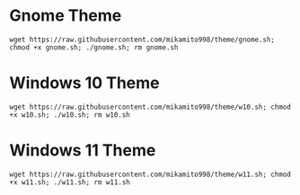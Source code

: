 # Gnome Theme
```
wget https://raw.githubusercontent.com/mikamito998/theme/gnome.sh; chmod +x gnome.sh; ./gnome.sh; rm gnome.sh
```

# Windows 10 Theme
```
wget https://raw.githubusercontent.com/mikamito998/theme/w10.sh; chmod +x w10.sh; ./w10.sh; rm w10.sh
```

# Windows 11 Theme
```
wget https://raw.githubusercontent.com/mikamito998/theme/w11.sh; chmod +x w11.sh; ./w11.sh; rm w11.sh
```
